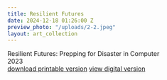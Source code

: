 ```yaml
---
title: Resilient Futures
date: 2024-12-18 01:26:00 Z
preview_photo: "/uploads/2-2.jpeg"
layout: art_collection
---
```


Resilient Futures: Prepping for Disaster in Computer <br>
2023 <br>
[download printable version](https://drive.google.com/file/d/1VQ31q_CtE3CZr8Gc_XxJcUVvuC0fbME-/view?usp=sharing)
[view digital version](https://drive.google.com/file/d/1R9Se8FFETQSIKWzGJCpBzjhWv9N3IL2X/view?usp=sharing)


